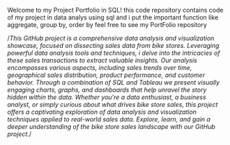 Welcome to my Project Portfolio in SQL!
this code repository contains code  of my project in data analys using sql and i put the important function like aggregate, group by, order by 
feel free to  see  my PortFolio repository 

/*This GitHub project is a comprehensive data analysis and visualization showcase, focused on dissecting sales data from bike stores.
Leveraging powerful data analysis  tools and techniques, i delve into the intricacies of these sales transactions to extract valuable insights.
Our analysis encompasses various aspects, including sales trends over time, geographical sales distribution, product performance, and customer behavior.
Through a combination of SQL and Tableau we present visually engaging charts, graphs, and dashboards that help unravel the story hidden within the data.
Whether you're a data enthusiast, a business analyst, or simply curious about what drives bike store sales, this project offers a captivating exploration of
data analysis and visualization techniques applied to real-world sales data. Explore, learn, and gain a deeper understanding of the bike store sales landscape with our 
GitHub project.*/

